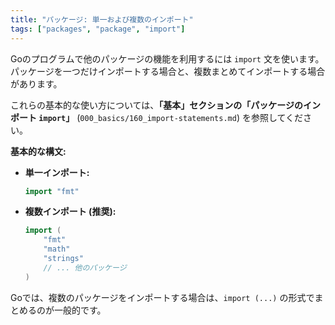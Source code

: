 ```yaml
---
title: "パッケージ: 単一および複数のインポート"
tags: ["packages", "package", "import"]
---
```


Goのプログラムで他のパッケージの機能を利用するには `import` 文を使います。パッケージを一つだけインポートする場合と、複数まとめてインポートする場合があります。

これらの基本的な使い方については、**「基本」**セクションの**「パッケージのインポート `import`」** (`000_basics/160_import-statements.md`) を参照してください。

**基本的な構文:**

*   **単一インポート:**
    ```go
    import "fmt"
    ```

*   **複数インポート (推奨):**
    ```go
    import (
        "fmt"
        "math"
        "strings"
        // ... 他のパッケージ
    )
    ```

Goでは、複数のパッケージをインポートする場合は、`import (...)` の形式でまとめるのが一般的です。
